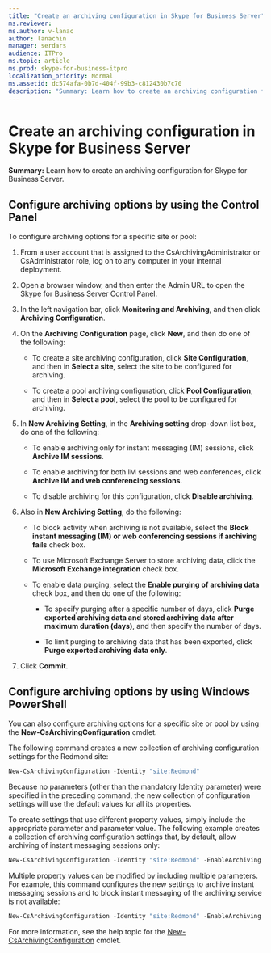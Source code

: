 ```yaml
---
title: "Create an archiving configuration in Skype for Business Server"
ms.reviewer: 
ms.author: v-lanac
author: lanachin
manager: serdars
audience: ITPro
ms.topic: article
ms.prod: skype-for-business-itpro
localization_priority: Normal
ms.assetid: dc574afa-0b7d-404f-99b3-c812430b7c70
description: "Summary: Learn how to create an archiving configuration for Skype for Business Server."
---
```


# Create an archiving configuration in Skype for Business Server

**Summary:** Learn how to create an archiving configuration for Skype for Business Server.
  
## Configure archiving options by using the Control Panel

To configure archiving options for a specific site or pool: 
  
1. From a user account that is assigned to the CsArchivingAdministrator or CsAdministrator role, log on to any computer in your internal deployment. 
    
2. Open a browser window, and then enter the Admin URL to open the Skype for Business Server Control Panel. 
    
3. In the left navigation bar, click **Monitoring and Archiving**, and then click **Archiving Configuration**.
    
4. On the **Archiving Configuration** page, click **New**, and then do one of the following: 
    
   - To create a site archiving configuration, click **Site Configuration**, and then in **Select a site**, select the site to be configured for archiving.
    
   - To create a pool archiving configuration, click **Pool Configuration**, and then in **Select a pool**, select the pool to be configured for archiving.
    
5. In **New Archiving Setting**, in the **Archiving setting** drop-down list box, do one of the following:
    
   - To enable archiving only for instant messaging (IM) sessions, click **Archive IM sessions**.
    
   - To enable archiving for both IM sessions and web conferences, click **Archive IM and web conferencing sessions**.
    
   - To disable archiving for this configuration, click **Disable archiving**.
    
6. Also in **New Archiving Setting**, do the following:
    
   - To block activity when archiving is not available, select the **Block instant messaging (IM) or web conferencing sessions if archiving fails** check box.
    
   - To use Microsoft Exchange Server to store archiving data, click the **Microsoft Exchange integration** check box.
    
   - To enable data purging, select the **Enable purging of archiving data** check box, and then do one of the following:
    
     - To specify purging after a specific number of days, click **Purge exported archiving data and stored archiving data after maximum duration (days)**, and then specify the number of days.
    
     - To limit purging to archiving data that has been exported, click **Purge exported archiving data only**.
    
7. Click **Commit**.
    
## Configure archiving options by using Windows PowerShell

You can also configure archiving options for a specific site or pool by using the **New-CsArchivingConfiguration** cmdlet.
  
The following command creates a new collection of archiving configuration settings for the Redmond site:
  
```PowerShell
New-CsArchivingConfiguration -Identity "site:Redmond"
```

Because no parameters (other than the mandatory Identity parameter) were specified in the preceding command, the new collection of configuration settings will use the default values for all its properties. 
  
To create settings that use different property values, simply include the appropriate parameter and parameter value. The following example creates a collection of archiving configuration settings that, by default, allow archiving of instant messaging sessions only:
  
```PowerShell
New-CsArchivingConfiguration -Identity "site:Redmond" -EnableArchiving "ImOnly"
```

Multiple property values can be modified by including multiple parameters. For example, this command configures the new settings to archive instant messaging sessions and to block instant messaging of the archiving service is not available:
  
```PowerShell
New-CsArchivingConfiguration -Identity "site:Redmond" -EnableArchiving "ImOnly" -BlockOnArchiveFailure $True
```

For more information, see the help topic for the [New-CsArchivingConfiguration](https://docs.microsoft.com/powershell/module/skype/new-csarchivingconfiguration?view=skype-ps) cmdlet.
